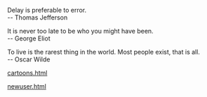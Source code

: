 Delay is preferable to error.  
-- Thomas Jefferson

It is never too late to be who you might have been.  
-- George Eliot 

To live is the rarest thing in the world. Most people exist, that is all.  
-- Oscar Wilde


[cartoons.html](cartoons.html)

[newuser.html](newuser.html)
